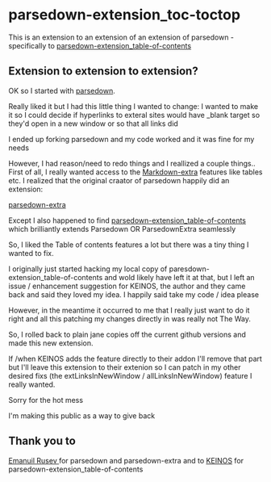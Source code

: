 # parsedown-extension_toc-toctop
This is an extension to an extension of an extension of parsedown - specifically to [parsedown-extension_table-of-contents](https://github.com/KEINOS/parsedown-extension_table-of-contents) 

## Extension to extension to extension?
OK so I started with [parsedown](https://github.com/erusev/parsedown).

Really liked it but I had this little thing I wanted to change: I wanted to make it so I could decide if hyperlinks to exteral sites would have _blank target so they'd open in a new window  or so that all links did

I ended up forking parsedown and my code worked and it was fine for my needs

However, I had reason/need to redo things and I reallized a couple things.. First of all, I really wanted access to the [Markdown-extra](https://michelf.ca/projects/php-markdown/extra/) features like tables etc. I realized that the original craator of parsedown happily did an extension:

[parsedown-extra](https://github.com/erusev/parsedown-extra)

Except I also happened to find [parsedown-extension_table-of-contents](https://github.com/KEINOS/parsedown-extension_table-of-contents) which brilliantly extends Parsedown OR ParsedownExtra seamlessly

So, I liked the Table of contents features a lot but there was a tiny thing I wanted to fix.

I originally just started hacking my local copy of paresdown-extension_table-of-contents and wold likely have left it at that, but I left an issue / enhancement suggestion for KEINOS, the author and they came back and said they loved my idea. I happily said take my code / idea please

However, in the meantime it occurred to me that I really just want to do it right and all this patching my changes directly in was really not The Way.

So, I rolled back to plain jane copies off the current github versions and made this new extension.

If /when KEINOS adds the feature directly to their addon I'll remove that part but I'll leave this extension to their extenion so I can patch in my other desired fixs (the extLinksInNewWindow / allLinksInNewWindow) feature I really wanted.

Sorry for the hot mess

I'm making this public as a way to give back

## Thank you  to 
[Emanuil Rusev ](https://github.com/erusev/) for parsedown and parsedown-extra
and to [KEINOS](https://github.com/KEINOS) for parsedown-extension_table-of-contents

